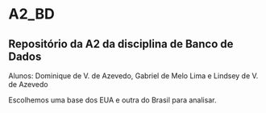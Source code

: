 # A2_BD
## Repositório da A2 da disciplina de Banco de Dados

Alunos: Dominique de V. de Azevedo, Gabriel de Melo Lima e Lindsey de V. de Azevedo

Escolhemos uma base dos EUA e outra do Brasil para analisar.
